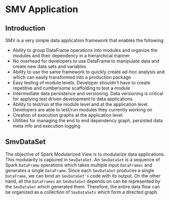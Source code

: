 # SMV Application

## Introduction
SMV is a very simple data application framework that enables the following:

* Ability to group DataFrame operations into modules and organize the modules and their dependency in a hierarchical manner
* No overhead for developers to use DataFrame to manipulate data and create new data sets and variables
* Ability to use the same framework to quickly create ad-hoc analysis and which can easily transformed into a production package
* Easy testing of module levels. Developer shouldn't have to create repetitive and cumbersome scaffolding to test a module
* Intermediate data persistence and versioning. Data versioning is critical for applying test driven development to data applications
* Ability to test/run at the module level and at the application level. Developers are able to test/run modules they currently working on
* Creation of execution graphs at the application level.
* Utilities for managing the end to end dependency graph, persisted data meta info and execution logging

## SmvDataSet

The objective of Spark Modularized View is to modularize data applications. This modularity is captured in `SmvDataSet`. An `SmvDataSet` is a sequence of Spark `DataFrame` operations which takes multiple input `DataFrames` and generates a single `DataFrame`. Since each `SmvDataSet` produces a single `DataFrame`, we can bind an `SmvDataSet's` code with its output. On the other hand, all the `DataFrames` an `SmvDataSet` depends on can be represented by the `SmvDataSet` which generated them. Therefore, the entire data flow can be organized as a collection of `SmvDataSets` which form a directed graph.
